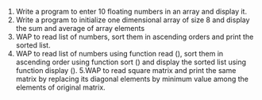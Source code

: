 1. Write a program to enter 10 floating numbers in an array and display it.
2. Write a program to initialize one dimensional array of size 8 and display the sum and average of
array elements
3. WAP to read list of numbers, sort them in ascending orders and print the sorted list.
4. WAP to read list of numbers using function read (), sort them in ascending order using function
sort () and display the sorted list using function display ().
5.WAP to read square matrix and print the same matrix by replacing its diagonal elements by
minimum value among the elements of original matrix.
